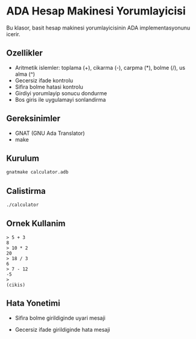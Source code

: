 # ADA Hesap Makinesi Yorumlayicisi

Bu klasor, basit hesap makinesi yorumlayicisinin ADA implementasyonunu icerir.

## Ozellikler

- Aritmetik islemler: toplama (+), cikarma (-), carpma (*), bolme (/), us alma (^)
- Gecersiz ifade kontrolu
- Sifira bolme hatasi kontrolu
- Girdiyi yorumlayip sonucu dondurme
- Bos giris ile uygulamayi sonlandirma

## Gereksinimler

- GNAT (GNU Ada Translator)
- make

## Kurulum

```bash
gnatmake calculator.adb
```

## Calistirma

```bash
./calculator
```

## Ornek Kullanim

```
> 5 + 3
8
> 10 * 2
20
> 18 / 3
6
> 7 - 12
-5
> 
(cikis)
```

## Hata Yonetimi

- Sifira bolme girildiginde uyari mesaji

- Gecersiz ifade girildiginde hata mesaji